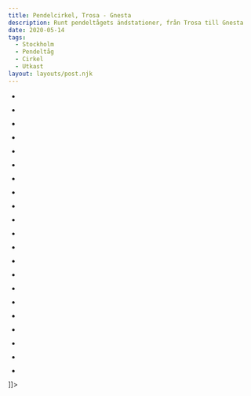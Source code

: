 ```yaml
---
title: Pendelcirkel, Trosa - Gnesta
description: Runt pendeltågets ändstationer, från Trosa till Gnesta
date: 2020-05-14
tags:
  - Stockholm
  - Pendeltåg
  - Cirkel
  - Utkast
layout: layouts/post.njk
---
```




<ul class="wp-block-gallery columns-3 is-cropped"><li class="blocks-gallery-item"><figure><img src="http://kroons.se/vandra/wp-content/uploads/sites/4/2019/08/20190803-lokalbanorna-runt-osterskar-till-djursholm-torg-dscf2631-1024x683.jpg" alt="" data-id="793" data-link="http://kroons.se/vandra/20190803-lokalbanorna-runt-osterskar-till-djursholm-torg-dscf2631/" class="wp-image-793"/></figure></li><li class="blocks-gallery-item"><figure><img src="http://kroons.se/vandra/wp-content/uploads/sites/4/2019/08/20190803-lokalbanorna-runt-osterskar-till-djursholm-torg-dscf2633-1024x683.jpg" alt="" data-id="794" data-link="http://kroons.se/vandra/20190803-lokalbanorna-runt-osterskar-till-djursholm-torg-dscf2633/" class="wp-image-794"/></figure></li><li class="blocks-gallery-item"><figure><img src="http://kroons.se/vandra/wp-content/uploads/sites/4/2019/08/20190803-lokalbanorna-runt-osterskar-till-djursholm-torg-dscf2638-1024x683.jpg" alt="" data-id="795" data-link="http://kroons.se/vandra/20190803-lokalbanorna-runt-osterskar-till-djursholm-torg-dscf2638/" class="wp-image-795"/></figure></li><li class="blocks-gallery-item"><figure><img src="http://kroons.se/vandra/wp-content/uploads/sites/4/2019/08/20190803-lokalbanorna-runt-osterskar-till-djursholm-torg-dscf2643-1024x683.jpg" alt="" data-id="796" data-link="http://kroons.se/vandra/20190803-lokalbanorna-runt-osterskar-till-djursholm-torg-dscf2643/" class="wp-image-796"/></figure></li><li class="blocks-gallery-item"><figure><img src="http://kroons.se/vandra/wp-content/uploads/sites/4/2019/08/20190803-lokalbanorna-runt-osterskar-till-djursholm-torg-dscf2648-1024x683.jpg" alt="" data-id="797" data-link="http://kroons.se/vandra/20190803-lokalbanorna-runt-osterskar-till-djursholm-torg-dscf2648/" class="wp-image-797"/></figure></li><li class="blocks-gallery-item"><figure><img src="http://kroons.se/vandra/wp-content/uploads/sites/4/2019/08/20190803-lokalbanorna-runt-osterskar-till-djursholm-torg-dscf2651-1024x683.jpg" alt="" data-id="798" data-link="http://kroons.se/vandra/20190803-lokalbanorna-runt-osterskar-till-djursholm-torg-dscf2651/" class="wp-image-798"/></figure></li><li class="blocks-gallery-item"><figure><img src="http://kroons.se/vandra/wp-content/uploads/sites/4/2019/08/20190803-lokalbanorna-runt-osterskar-till-djursholm-torg-dscf2660-1024x683.jpg" alt="" data-id="799" data-link="http://kroons.se/vandra/20190803-lokalbanorna-runt-osterskar-till-djursholm-torg-dscf2660/" class="wp-image-799"/></figure></li><li class="blocks-gallery-item"><figure><img src="http://kroons.se/vandra/wp-content/uploads/sites/4/2019/08/20190803-lokalbanorna-runt-osterskar-till-djursholm-torg-dscf2664-1024x683.jpg" alt="" data-id="800" data-link="http://kroons.se/vandra/20190803-lokalbanorna-runt-osterskar-till-djursholm-torg-dscf2664/" class="wp-image-800"/></figure></li><li class="blocks-gallery-item"><figure><img src="http://kroons.se/vandra/wp-content/uploads/sites/4/2019/08/20190803-lokalbanorna-runt-osterskar-till-djursholm-torg-dscf2671-1024x683.jpg" alt="" data-id="801" data-link="http://kroons.se/vandra/20190803-lokalbanorna-runt-osterskar-till-djursholm-torg-dscf2671/" class="wp-image-801"/></figure></li><li class="blocks-gallery-item"><figure><img src="http://kroons.se/vandra/wp-content/uploads/sites/4/2019/08/20190803-lokalbanorna-runt-osterskar-till-djursholm-torg-dscf2672-1024x683.jpg" alt="" data-id="802" data-link="http://kroons.se/vandra/20190803-lokalbanorna-runt-osterskar-till-djursholm-torg-dscf2672/" class="wp-image-802"/></figure></li><li class="blocks-gallery-item"><figure><img src="http://kroons.se/vandra/wp-content/uploads/sites/4/2019/08/20190803-lokalbanorna-runt-osterskar-till-djursholm-torg-dscf2681-1024x683.jpg" alt="" data-id="803" data-link="http://kroons.se/vandra/20190803-lokalbanorna-runt-osterskar-till-djursholm-torg-dscf2681/" class="wp-image-803"/></figure></li><li class="blocks-gallery-item"><figure><img src="http://kroons.se/vandra/wp-content/uploads/sites/4/2019/08/20190803-lokalbanorna-runt-osterskar-till-djursholm-torg-dscf2682-1024x683.jpg" alt="" data-id="804" data-link="http://kroons.se/vandra/20190803-lokalbanorna-runt-osterskar-till-djursholm-torg-dscf2682/" class="wp-image-804"/></figure></li><li class="blocks-gallery-item"><figure><img src="http://kroons.se/vandra/wp-content/uploads/sites/4/2019/08/20190803-lokalbanorna-runt-osterskar-till-djursholm-torg-dscf2684-1024x683.jpg" alt="" data-id="805" data-link="http://kroons.se/vandra/20190803-lokalbanorna-runt-osterskar-till-djursholm-torg-dscf2684/" class="wp-image-805"/></figure></li><li class="blocks-gallery-item"><figure><img src="http://kroons.se/vandra/wp-content/uploads/sites/4/2019/08/20190803-lokalbanorna-runt-osterskar-till-djursholm-torg-dscf2695-1024x683.jpg" alt="" data-id="806" data-link="http://kroons.se/vandra/20190803-lokalbanorna-runt-osterskar-till-djursholm-torg-dscf2695/" class="wp-image-806"/></figure></li><li class="blocks-gallery-item"><figure><img src="http://kroons.se/vandra/wp-content/uploads/sites/4/2019/08/20190803-lokalbanorna-runt-osterskar-till-djursholm-torg-dscf2707-1024x683.jpg" alt="" data-id="807" data-link="http://kroons.se/vandra/20190803-lokalbanorna-runt-osterskar-till-djursholm-torg-dscf2707/" class="wp-image-807"/></figure></li><li class="blocks-gallery-item"><figure><img src="http://kroons.se/vandra/wp-content/uploads/sites/4/2019/08/20190803-lokalbanorna-runt-osterskar-till-djursholm-torg-dscf2711-1024x683.jpg" alt="" data-id="808" data-link="http://kroons.se/vandra/20190803-lokalbanorna-runt-osterskar-till-djursholm-torg-dscf2711/" class="wp-image-808"/></figure></li><li class="blocks-gallery-item"><figure><img src="http://kroons.se/vandra/wp-content/uploads/sites/4/2019/08/20190803-lokalbanorna-runt-osterskar-till-djursholm-torg-dscf2713-1024x683.jpg" alt="" data-id="809" data-link="http://kroons.se/vandra/20190803-lokalbanorna-runt-osterskar-till-djursholm-torg-dscf2713/" class="wp-image-809"/></figure></li><li class="blocks-gallery-item"><figure><img src="http://kroons.se/vandra/wp-content/uploads/sites/4/2019/08/20190803-lokalbanorna-runt-osterskar-till-djursholm-torg-dscf2716-1024x683.jpg" alt="" data-id="810" data-link="http://kroons.se/vandra/20190803-lokalbanorna-runt-osterskar-till-djursholm-torg-dscf2716/" class="wp-image-810"/></figure></li><li class="blocks-gallery-item"><figure><img src="http://kroons.se/vandra/wp-content/uploads/sites/4/2019/08/20190803-lokalbanorna-runt-osterskar-till-djursholm-torg-dscf2720-1024x683.jpg" alt="" data-id="811" data-link="http://kroons.se/vandra/20190803-lokalbanorna-runt-osterskar-till-djursholm-torg-dscf2720/" class="wp-image-811"/></figure></li><li class="blocks-gallery-item"><figure><img src="http://kroons.se/vandra/wp-content/uploads/sites/4/2019/08/20190803-lokalbanorna-runt-osterskar-till-djursholm-torg-dscf2725-1024x683.jpg" alt="" data-id="812" data-link="http://kroons.se/vandra/20190803-lokalbanorna-runt-osterskar-till-djursholm-torg-dscf2725/" class="wp-image-812"/></figure></li><li class="blocks-gallery-item"><figure><img src="http://kroons.se/vandra/wp-content/uploads/sites/4/2019/08/20190803-lokalbanorna-runt-osterskar-till-djursholm-torg-dscf2726-1024x683.jpg" alt="" data-id="813" data-link="http://kroons.se/vandra/20190803-lokalbanorna-runt-osterskar-till-djursholm-torg-dscf2726/" class="wp-image-813"/></figure></li></ul>
<!-- /wp:gallery -->]]></content:encoded>
		<excerpt:encoded><![CDATA[]]></excerpt:encoded>
